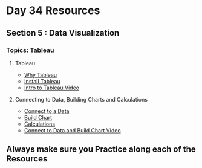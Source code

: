# Day 34 Resources 

## Section 5 : Data Visualization

### Topics: Tableau

1. Tableau
    * [Why Tableau](https://www.tableau.com/why-tableau/what-is-tableau)
    * [Install Tableau](https://www.youtube.com/watch?v=6xv1KvCMF1Q)
    * [Intro to Tableau Video](https://www.youtube.com/watch?v=nRWDZP5q4HU)

2. Connecting to Data, Building Charts and Calculations
    * [Connect to a Data](https://help.tableau.com/current/pro/desktop/en-us/examples_tableauserver.htm)
    * [Build Chart](https://help.tableau.com/current/pro/desktop/en-us/dataview_examples.htm)
    * [Calculations](https://help.tableau.com/current/pro/desktop/en-us/calculations_calculatedfields_create.htm)
    * [Connect to Data and Build Chart Video](https://www.youtube.com/watch?v=Ezm-bk6xzVs)

## Always make sure you Practice along each of the Resources 



